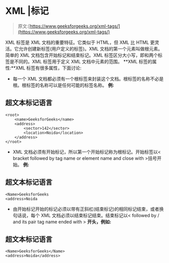 # XML |标记

> 原文:[https://www.geeksforgeeks.org/xml-tags/](https://www.geeksforgeeks.org/xml-tags/)

XML 标签是 XML 文档的重要特征。它类似于 HTML，但 XML 比 HTML 更灵活。它允许创建新标签(用户定义的标签)。XML 文档的第一个元素叫做根元素。简单的 XML 文档包含开始标记和结束标记。XML 标签区分大小写，即<root>和<root>两个标签是不同的。XML 标签用于定义 XML 文档中元素的范围。
**XML 标签的属性:**XML 标签有很多属性，下面讨论:</root></root> 

*   每一个 XML 文档都必须有一个根标签来封装这个文档。根标签的名称不必是根。根标签的名称可以是任何可能的标签名称。
    **例:**

## 超文本标记语言

```
<root>
    <name>GeeksforGeeks</name>
    <address>
        <sector>142</sector>
        <location>Noida</location>
    </address>
</root>
```

*   XML 文档必须有开始标记，所以第一个开始标记称为根标记。开始标签以< bracket followed by tag name or element name and close with >括号开始。
    **例:**

## 超文本标记语言

```
<Name>GeeksforGeeks
<address>Noida
```

*   由开始标记开始的标记必须以带有正斜杠(结束标记)的相同标记结束，或者换句话说，每个 XML 文档必须以结束标记结束。结束标记以< followed by / and its pair tag name ended with >
    **开头，例如:**

## 超文本标记语言

```
<Name>GeeksforGeeks</Name>
<address>Noida</address>
```